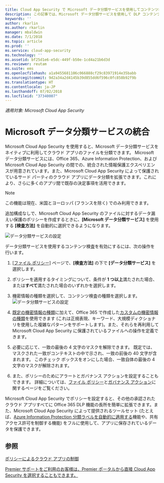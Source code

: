 ```yaml
---
title: Cloud App Security で Microsoft データ分類サービスを使用してコンテンツ検査を実行する方法 | Microsoft Docs
description: この記事では、Microsoft データ分類サービスを使用して DLP コンテンツ検査を実行する場合に Microsoft Cloud App Security が従うプロセスについて説明します。
keywords: ''
author: rkarlin
ms.author: rkarlin
manager: mbaldwin
ms.date: 7/1/2018
ms.topic: article
ms.prod: ''
ms.service: cloud-app-security
ms.technology: ''
ms.assetid: bf25d1e6-e5dc-449f-b50e-1cd4a21b6d3d
ms.reviewer: reutam
ms.suite: ems
ms.openlocfilehash: a1a9455681106c066888cf29c83971914e35babb
ms.sourcegitcommit: 9d2a34a2d4145b39d855dd6f596c0fc858b92f9b
ms.translationtype: HT
ms.contentlocale: ja-JP
ms.lasthandoff: 07/02/2018
ms.locfileid: "37340007"
---
```

*適用対象: Microsoft Cloud App Security*



# <a name="microsoft-data-classification-services-integration"></a>Microsoft データ分類サービスの統合

Microsoft Cloud App Security を使用すると、Microsoft データ分類サービスをネイティブに利用してクラウド アプリのファイルを分類できます。
Microsoft データ分類サービスには、Office 365、Azure Information Protection、および Microsoft Cloud App Security の間での、統合された情報保護エクスペリエンスが用意されています。また、Microsoft Cloud App Security によって保護されているサード パーティのクラウド アプリにデータ分類を拡張できます。これにより、さらに多くのアプリ間で既存の決定事項を活用できます。

>[!NOTE]
> この機能は現在、米国とヨーロッパ (フランスを除く) でのみ利用できます。

追加構成なしで、Microsoft Cloud App Security のファイルに対するデータ漏えい保護のポリシーを作成するときに、**[Microsoft データ分類サービス]** を使用する **[検査方法]** を自動的に選択できるようになります。

![データ分類サービスの設定](./media/dcs-enable.png)

データ分類サービスを使用するコンテンツ検査を有効にするには、次の操作を行います。

1. [[ファイル ポリシー]](data-protection-policies.md) ページで、**[検査方法]** の下で **[データ分類サービス]** を選択します。
2. ポリシーを適用するタイミングについて、条件が **1 つ以上**満たされた場合、または**すべて**満たされた場合のいずれかを選択します。
3. 機密情報の種類を選択して、コンテンツ検査の種類を選択します。
 ![データ分類サービスの設定](./media/dcs-sensitive-information-type.png)

5. [既定の機密情報の種類](https://support.office.com/article/what-the-sensitive-information-types-look-for-fd505979-76be-4d9f-b459-abef3fc9e86b)に加えて、Office 365 で作成した[カスタムの機密情報の種類](https://support.office.com/article/create-a-custom-sensitive-information-type-82c382a5-b6db-44fd-995d-b333b3c7fc30)を使用できます (これは正規表現、キーワード、大規模ディクショナリを使用した複雑なパターンをサポートします)。また、それらを再利用して Microsoft Cloud App Security に保護されているファイルへの操作を定義できます。

6. 必要に応じて、一致の最後の 4 文字のマスクを解除できます。 既定では、マスクされた一致がコンテキストの中で示され、一致の前後の 40 文字が含まれます。 このチェック ボックスをオンにした場合、一致自体の最後の 4 文字のマスクが解除されます。

7. また、ポリシーのためにアラートとガバナンス アクションを設定することもできます。 詳細については、[ファイル ポリシー](data-protection-policies.md)と[ガバナンス アクション](governance-actions.md)に関するページをご覧ください。

Microsoft Cloud App Security でポリシーを設定すると、その他の承認されたクラウド アプリすべてに Office 365 DLP 機能の長所を簡単に拡張できます。また、Microsoft Cloud App Security によって提供されるツールセット (たとえば、[Azure Information Protection 分類ラベルを自動的に適用する](azip-integration.md)機能や、共有アクセス許可を制御する機能) をフルに使用して、アプリに保存されているデータを保護できます。



## <a name="see-also"></a>参照  
[ポリシーによるクラウド アプリの制御](control-cloud-apps-with-policies.md)   

[Premier サポートをご利用のお客様は、Premier ポータルから直接 Cloud App Security を選択することもできます。](https://premier.microsoft.com/)  
  